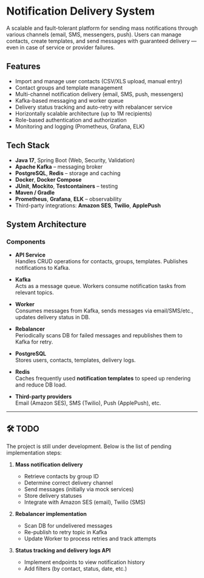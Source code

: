 # Notification Delivery System

A scalable and fault-tolerant platform for sending mass notifications through various channels (email, SMS, messengers, push). Users can manage contacts, create templates, and send messages with guaranteed delivery — even in case of service or provider failures.

## Features

- Import and manage user contacts (CSV/XLS upload, manual entry)
- Contact groups and template management
- Multi-channel notification delivery (email, SMS, push, messengers)
- Kafka-based messaging and worker queue
- Delivery status tracking and auto-retry with rebalancer service
- Horizontally scalable architecture (up to 1M recipients)
- Role-based authentication and authorization
- Monitoring and logging (Prometheus, Grafana, ELK)

## Tech Stack

- **Java 17**, Spring Boot (Web, Security, Validation)
- **Apache Kafka** – messaging broker
- **PostgreSQL**, **Redis** – storage and caching
- **Docker**, **Docker Compose**
- **JUnit**, **Mockito**, **Testcontainers** – testing
- **Maven / Gradle**
- **Prometheus**, **Grafana**, **ELK** – observability
- Third-party integrations: **Amazon SES**, **Twilio**, **ApplePush**

## System Architecture

### Components

- **API Service**  
  Handles CRUD operations for contacts, groups, templates. Publishes notifications to Kafka.

- **Kafka**  
  Acts as a message queue. Workers consume notification tasks from relevant topics.

- **Worker**  
  Consumes messages from Kafka, sends messages via email/SMS/etc., updates delivery status in DB.

- **Rebalancer**  
  Periodically scans DB for failed messages and republishes them to Kafka for retry.

- **PostgreSQL**  
  Stores users, contacts, templates, delivery logs.

- **Redis**  
  Caches frequently used **notification templates** to speed up rendering and reduce DB load.

- **Third-party providers**  
  Email (Amazon SES), SMS (Twilio), Push (ApplePush), etc.

---

## 🛠️ TODO

The project is still under development. Below is the list of pending implementation steps:


1. **Mass notification delivery**  
   - Retrieve contacts by group ID  
   - Determine correct delivery channel  
   - Send messages (initially via mock services)  
   - Store delivery statuses  
   - Integrate with Amazon SES (email), Twilio (SMS)  

2. **Rebalancer implementation**  
   - Scan DB for undelivered messages  
   - Re-publish to retry topic in Kafka  
   - Update Worker to process retries and track attempts  

3. **Status tracking and delivery logs API**  
   - Implement endpoints to view notification history  
   - Add filters (by contact, status, date, etc.)   
